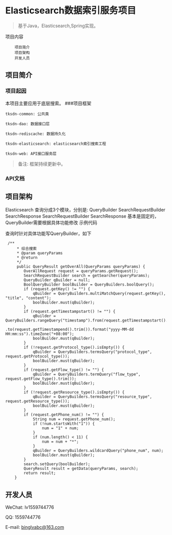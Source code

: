 
# Elasticsearch数据索引服务项目

> 基于Java，Elasticsearch,Spring实现。

项目内容
```
    项目简介
    项目架构
    开发人员
```

## 项目简介
### 项目起因

本项目主要应用于底层搜索。
###项目框架
```
tksdn-common: 公共类

tksdn-dao: 数据接口层

tksdn-rediscache: 数据持久化

tksdn-elasticsearch: elasticsearch索引搜索工程

tksdn-web: API接口服务层
```

> 备注: 框架持续更新中。

### API文档
## 项目架构

Elasticsearch 查询分成3个模块，分别是: QueryBuilder SearchRequestBuilder SearchResponse SearchRequestBuilder SearchResponse 基本是固定的，QueryBuilder需要根据具体功能修改
示例代码

查询时针对具体功能写QueryBuilder，如下
```
 /**
     * 综合搜索
     * @param queryParams
     * @return
     */
     public QueryResult getOverAll(QueryParams queryParams) {
        OverAllRequest request = queryParams.getRequest();
        SearchRequestBuilder search = getSearcher(queryParams);
        QueryBuilder qBuilder = null;
        BoolQueryBuilder boolBuilder = QueryBuilders.boolQuery();
        if (request.getKey() != "") {
            qBuilder = QueryBuilders.multiMatchQuery(request.getKey(), "title", "content");
            boolBuilder.must(qBuilder);
        }
        if (request.getTimestampstart() != "") {
            qBuilder = QueryBuilders.rangeQuery("timestamp").from(request.getTimestampstart().trim())
                    .to(request.getTimestampend().trim()).format("yyyy-MM-dd HH:mm:ss").timeZone("+08:00");
            boolBuilder.must(qBuilder);
        }
        if (!request.getProtocol_type().isEmpty()) {
            qBuilder = QueryBuilders.termsQuery("protocol_type", request.getProtocol_type());
            boolBuilder.must(qBuilder);
        }
        if (request.getFlow_type() != "") {
            qBuilder = QueryBuilders.termQuery("flow_type", request.getFlow_type().trim());
            boolBuilder.must(qBuilder);
        }
        if (!request.getResource_type().isEmpty()) {
            qBuilder = QueryBuilders.termsQuery("resource_type", request.getResource_type());
            boolBuilder.must(qBuilder);
        }
        if (request.getPhone_num() != "") {
            String num = request.getPhone_num();
            if (!num.startsWith("1")) {
                num = "1" + num;
            }
            if (num.length() < 11) {
                num = num + "*";
            }
            qBuilder = QueryBuilders.wildcardQuery("phone_num", num);
            boolBuilder.must(qBuilder);
        }
        search.setQuery(boolBuilder);
        QueryResult result = getData(queryParams, search);
        return result;
    }
```


## 开发人员

WeChat: lv1559744776

QQ: 1559744776

E-mail: binglvabc@163.com

